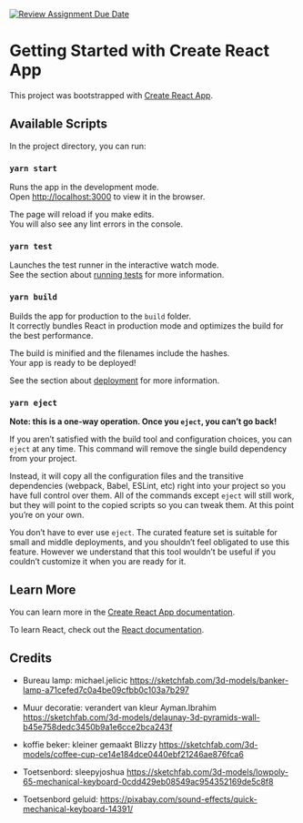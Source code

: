 [![Review Assignment Due Date](https://classroom.github.com/assets/deadline-readme-button-24ddc0f5d75046c5622901739e7c5dd533143b0c8e959d652212380cedb1ea36.svg)](https://classroom.github.com/a/6rx8o7f1)
# Getting Started with Create React App

This project was bootstrapped with [Create React App](https://github.com/facebook/create-react-app).

## Available Scripts

In the project directory, you can run:

### `yarn start`

Runs the app in the development mode.\
Open [http://localhost:3000](http://localhost:3000) to view it in the browser.

The page will reload if you make edits.\
You will also see any lint errors in the console.

### `yarn test`

Launches the test runner in the interactive watch mode.\
See the section about [running tests](https://facebook.github.io/create-react-app/docs/running-tests) for more information.

### `yarn build`

Builds the app for production to the `build` folder.\
It correctly bundles React in production mode and optimizes the build for the best performance.

The build is minified and the filenames include the hashes.\
Your app is ready to be deployed!

See the section about [deployment](https://facebook.github.io/create-react-app/docs/deployment) for more information.

### `yarn eject`

**Note: this is a one-way operation. Once you `eject`, you can’t go back!**

If you aren’t satisfied with the build tool and configuration choices, you can `eject` at any time. This command will remove the single build dependency from your project.

Instead, it will copy all the configuration files and the transitive dependencies (webpack, Babel, ESLint, etc) right into your project so you have full control over them. All of the commands except `eject` will still work, but they will point to the copied scripts so you can tweak them. At this point you’re on your own.

You don’t have to ever use `eject`. The curated feature set is suitable for small and middle deployments, and you shouldn’t feel obligated to use this feature. However we understand that this tool wouldn’t be useful if you couldn’t customize it when you are ready for it.

## Learn More

You can learn more in the [Create React App documentation](https://facebook.github.io/create-react-app/docs/getting-started).

To learn React, check out the [React documentation](https://reactjs.org/).

## Credits
- Bureau lamp:
  michael.jelicic
  https://sketchfab.com/3d-models/banker-lamp-a71cefed7c0a4be09cfbb0c103a7b297

- Muur decoratie: verandert van kleur
  Ayman.Ibrahim
  https://sketchfab.com/3d-models/delaunay-3d-pyramids-wall-b45e758dedc3450b9a1e6cce2bca243f

- koffie beker: kleiner gemaakt
  Blizzy
  https://sketchfab.com/3d-models/coffee-cup-ce14e184dce0440ebf21246ae876fca6

- Toetsenbord:
  sleepyjoshua
  https://sketchfab.com/3d-models/lowpoly-65-mechanical-keyboard-0cdd429eb08549ac954352169de5c8f8

- Toetsenbord geluid:
  https://pixabay.com/sound-effects/quick-mechanical-keyboard-14391/
